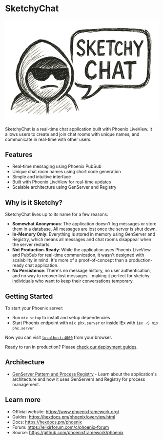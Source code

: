 # SketchyChat

![SketchyChat](sketchychat.png)

SketchyChat is a real-time chat application built with Phoenix LiveView. It allows users to create and join chat rooms with unique names, and communicate in real-time with other users.

## Features

- Real-time messaging using Phoenix PubSub
- Unique chat room names using short code generation
- Simple and intuitive interface
- Built with Phoenix LiveView for real-time updates
- Scalable architecture using GenServer and Registry

## Why is it Sketchy?

SketchyChat lives up to its name for a few reasons:

- **Somewhat Anonymous**: The application doesn't log messages or store them in a database. All messages are lost once the server is shut down.
- **In-Memory Only**: Everything is stored in memory using GenServer and Registry, which means all messages and chat rooms disappear when the server restarts.
- **Not Production-Ready**: While the application uses Phoenix LiveView and PubSub for real-time communication, it wasn't designed with scalability in mind. It's more of a proof-of-concept than a production-ready chat application.
- **No Persistence**: There's no message history, no user authentication, and no way to recover lost messages - making it perfect for sketchy individuals who want to keep their conversations temporary.

## Getting Started

To start your Phoenix server:

- Run `mix setup` to install and setup dependencies
- Start Phoenix endpoint with `mix phx.server` or inside IEx with `iex -S mix phx.server`

Now you can visit [`localhost:4000`](http://localhost:4000) from your browser.

Ready to run in production? Please [check our deployment guides](https://hexdocs.pm/phoenix/deployment.html).

## Architecture

- [GenServer Pattern and Process Registry](docs/genserver_pattern.md) - Learn about the application's architecture and how it uses GenServers and Registry for process management.

## Learn more

- Official website: https://www.phoenixframework.org/
- Guides: https://hexdocs.pm/phoenix/overview.html
- Docs: https://hexdocs.pm/phoenix
- Forum: https://elixirforum.com/c/phoenix-forum
- Source: https://github.com/phoenixframework/phoenix
